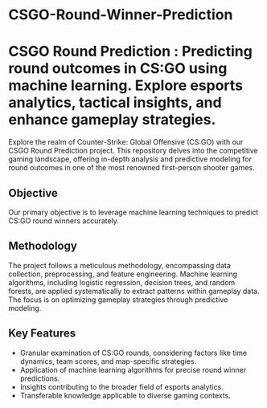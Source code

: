 # CSGO-Round-Winner-Prediction

# CSGO Round Prediction : Predicting round outcomes in CS:GO using machine learning. Explore esports analytics, tactical insights, and enhance gameplay strategies.

Explore the realm of Counter-Strike: Global Offensive (CS:GO) with our CSGO Round Prediction project. This repository delves into the competitive gaming landscape, offering in-depth analysis and predictive modeling for round outcomes in one of the most renowned first-person shooter games.

## Objective

Our primary objective is to leverage machine learning techniques to predict CS:GO round winners accurately.

## Methodology

The project follows a meticulous methodology, encompassing data collection, preprocessing, and feature engineering. Machine learning algorithms, including logistic regression, decision trees, and random forests, are applied systematically to extract patterns within gameplay data. The focus is on optimizing gameplay strategies through predictive modeling.

## Key Features

- Granular examination of CS:GO rounds, considering factors like time dynamics, team scores, and map-specific strategies.
- Application of machine learning algorithms for precise round winner predictions.
- Insights contributing to the broader field of esports analytics.
- Transferable knowledge applicable to diverse gaming contexts.
